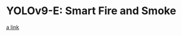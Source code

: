 # YOLOv9-E: Smart Fire and Smoke

[a link]([https://github.com/user/repo/blob/branch/other_file.md](https://github.com/WongKinYiu/yolov9)https://github.com/WongKinYiu/yolov9)

